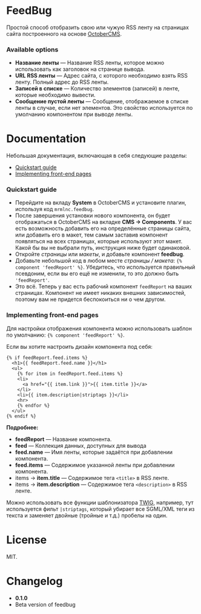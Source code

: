 # FeedBug

Простой способ отобразить свою или чужую RSS ленту на страницах сайта построенного на основе [OctoberCMS](#link).

### Available options

 * **Название ленты** — Название RSS ленты, которое можно использовать как заголовок на странице вывода.
 * **URL RSS ленты** — Адрес сайта, с которого необходимо взять RSS ленту. Полный адрес до RSS ленты.
 * **Записей в списке** — Количество элементов (записей) в ленте, которые необходимо вывести.
 * **Сообщение пустой ленты** — Сообщение, отображаемое в списке ленты в случае, если нет элементов. Это свойство используется по умолчанию компонентом при выводе ленты.

# Documentation

Небольшая документация, включающая в себя следующие разделы:

 * [Quickstart guide](#quickstart-guide)
 * [Implementing front-end pages](#implementing-front-end-pages)

### Quickstart guide

 * Перейдите на вкладу **System** в OctoberCMS и установите плагин, используя код `mrmlnc.feedbug`.
 * После завершения установки нового компонента, он будет отображаться в OctoberCMS на вкладке **CMS → Components**. У вас есть возможность добавить его на определённые страницы сайта, или добавить его в макет, тем самым заставив компонент появляться на всех страницах, которые используют этот макет. Какой бы вы не выбрали путь, инструкция ниже будет одинаковой.
 * Откройте *страницы* или *макеты*, и добавьте компонент **feedbug**.
 * Добавьте небольшой код в любом месте *страницы / макета*: `{% component 'feedReport' %}`. Убедитесь, что используется правильный псевдоним, если вы его ещё не изменили, то это должно быть `'feedReport'`.
 * Это всё. Теперь у вас есть рабочий компонент `feedReport` на ваших страницах. Компонент не имеет никаких внешних зависимостей, поэтому вам не придется беспокоиться ни о чем другом.

### Implementing front-end pages

Для настройки отображения компонента можно использовать шаблон по умолчанию: `{% component 'feedReport' %}`.

Если вы хотите настроить дизайн компонента под себя:

````
{% if feedReport.feed.items %}
  <h1>{{ feedReport.feed.name }}</h1>
  <ul>
    {% for item in feedReport.feed.items %}
    <li>
      <a href="{{ item.link }}">{{ item.title }}</a>
    </li>
    <li>{{ item.description|striptags }}</li>
    <hr>
    {% endfor %}
  </ul>
{% endif %}
````

**Подробнее:**

 * **feedReport** — Название компонента.
 * **feed** — Коллекция данных, доступных для вывода
  * **feed.name** — Имя ленты, которые задаётся при добавлении компонента.
  * **feed.items** — Содержимое указанной ленты при добавлении компонента.
  * items → **item.title** — Содержимое тега `<title>` в RSS ленте.
  * items → **item.description** — Содержимое тега `<description>` в RSS ленте.

Можно использовать все функции шаблонизатора [TWIG](http://twig.sensiolabs.org/doc/filters/index.html), например, тут используется фильт `|striptags`, который убирает все SGML/XML теги из текста и заменяет двойные (тройные и т.д.) пробелы на один.

# License

MIT.

# Changelog

 * **0.1.0**
  * Beta version of feedbug

